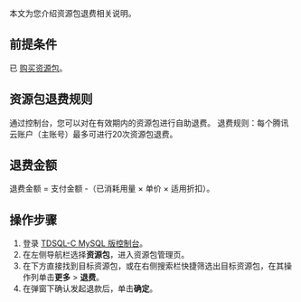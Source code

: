 ﻿本文为您介绍资源包退费相关说明。
## 前提条件
已 [购买资源包](https://www.tencentcloud.com/document/product/1098/55247)。

## 资源包退费规则
通过控制台，您可以对在有效期内的资源包进行自助退费。
退费规则：每个腾讯云账户（主账号）最多可进行20次资源包退费。
## 退费金额
退费金额 = 支付金额 -（已消耗用量 × 单价 × 适用折扣）。
## 操作步骤
1. 登录 [TDSQL-C MySQL 版控制台](https://console.cloud.tencent.com/cynosdb/mysql#/)。
2. 在左侧导航栏选择**资源包**，进入资源包管理页。
3. 在下方直接找到目标资源包，或在右侧搜索栏快捷筛选出目标资源包，在其操作列单击**更多** > **退费**。
4. 在弹窗下确认发起退款后，单击**确定**。



